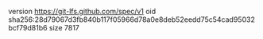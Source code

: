 version https://git-lfs.github.com/spec/v1
oid sha256:28d79067d3fb840b117f05966d78a0e8deb52eedd75c54cad95032bcf79d81b6
size 7817
